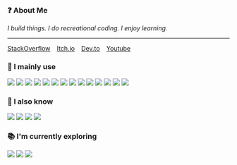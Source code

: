 ### ❓ About Me
_I build things. I do recreational coding. I enjoy learning._
<hr>


[StackOverflow](https://stackoverflow.com/users/17811563/christopher-tabula) &ensp;
[Itch.io](https://netervati.itch.io/) &ensp;
[Dev.to](https://dev.to/netervati) &ensp;
[Youtube](https://www.youtube.com/channel/UCgUi5Rnx51H1nHSX6Rl99Kg)


### 🧰 I mainly use
  ![](https://img.shields.io/badge/-JavaScript-1e293b?style=for-the-badge&logo=javascript)
  ![](https://img.shields.io/badge/-TypeScript-1e293b?style=for-the-badge&logo=typescript)
  ![](https://img.shields.io/badge/-Ruby-1e293b?style=for-the-badge&logo=ruby)
  ![](https://img.shields.io/badge/-Vue-1e293b?style=for-the-badge&logo=vuedotjs)
  ![](https://img.shields.io/badge/-React-1e293b?style=for-the-badge&logo=react)
  ![](https://img.shields.io/badge/-Vite-1e293b?style=for-the-badge&logo=vite)
  ![](https://img.shields.io/badge/-Rails-1e293b?style=for-the-badge&logo=ruby-on-rails)
  ![](https://img.shields.io/badge/-TailwindCSS-1e293b?style=for-the-badge&logo=tailwind-css)
  ![](https://img.shields.io/badge/-Postgres-1e293b?style=for-the-badge&logo=postgresql)
  ![](https://img.shields.io/badge/-Git-1e293b?style=for-the-badge&logo=git)
  ![](https://img.shields.io/badge/-GitHub%20Actions-1e293b?style=for-the-badge&logo=githubactions)
  ![](https://img.shields.io/badge/-Docker-1e293b?style=for-the-badge&logo=docker)
  ![](https://img.shields.io/badge/-Vercel-1e293b?style=for-the-badge&logo=vercel)
  ![](https://img.shields.io/badge/-Supabase-1e293b?style=for-the-badge&logo=supabase)


### 🔧 I also know
  ![](https://img.shields.io/badge/-Python-64748b?style=flat-square&logo=python)
  ![](https://img.shields.io/badge/-Django-64748b?style=flat-square&logo=django)
  ![](https://img.shields.io/badge/-MySQL-64748b?style=flat-square&logo=mysql)
  ![](https://img.shields.io/badge/-MongoDB-64748b?style=flat-square&logo=mongodb)


### 📚 I'm currently exploring
  ![](https://img.shields.io/badge/-Rust-D5D7DB?style=flat-square&logo=rust)
  ![](https://img.shields.io/badge/-Nuxt-D5D7DB?style=flat-square&logo=nuxtdotjs)
  ![](https://img.shields.io/badge/-Neovim-D5D7DB?style=flat-square&logo=neovim)
 
